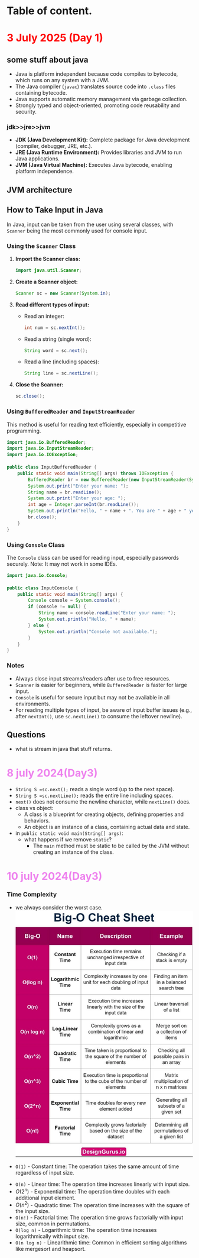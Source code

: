 # Table of content.

## <h1 style="color: red;"> 3 July 2025 (Day 1)</h1>

## some stuff about java
* Java is platform independent because code compiles to bytecode, which runs on any system with a JVM.
* The Java compiler (`javac`) translates source code into `.class` files containing bytecode.
* Java supports automatic memory management via garbage collection.
* Strongly typed and object-oriented, promoting code reusability and security.

### jdk>>jre>>jvm
* **JDK (Java Development Kit):** Complete package for Java development (compiler, debugger, JRE, etc.).
* **JRE (Java Runtime Environment):** Provides libraries and JVM to run Java applications.
* **JVM (Java Virtual Machine):** Executes Java bytecode, enabling platform independence.

## JVM architecture


## How to Take Input in Java

In Java, input can be taken from the user using several classes, with `Scanner` being the most commonly used for console input.

### Using the `Scanner` Class

1. **Import the Scanner class:**
    ```java
    import java.util.Scanner;
    ```

2. **Create a Scanner object:**
    ```java
    Scanner sc = new Scanner(System.in);
    ```

3. **Read different types of input:**
    - Read an integer:
      ```java
      int num = sc.nextInt();
      ```
    - Read a string (single word):
      ```java
      String word = sc.next();
      ```
    - Read a line (including spaces):
      ```java
      String line = sc.nextLine();
      ```

4. **Close the Scanner:**
    ```java
    sc.close();
    ```

### Using `BufferedReader` and `InputStreamReader`

This method is useful for reading text efficiently, especially in competitive programming.

```java
import java.io.BufferedReader;
import java.io.InputStreamReader;
import java.io.IOException;

public class InputBufferedReader {
    public static void main(String[] args) throws IOException {
        BufferedReader br = new BufferedReader(new InputStreamReader(System.in));
        System.out.print("Enter your name: ");
        String name = br.readLine();
        System.out.print("Enter your age: ");
        int age = Integer.parseInt(br.readLine());
        System.out.println("Hello, " + name + ". You are " + age + " years old.");
        br.close();
    }
}
```

### Using `Console` Class

The `Console` class can be used for reading input, especially passwords securely. Note: It may not work in some IDEs.

```java
import java.io.Console;

public class InputConsole {
    public static void main(String[] args) {
        Console console = System.console();
        if (console != null) {
            String name = console.readLine("Enter your name: ");
            System.out.println("Hello, " + name);
        } else {
            System.out.println("Console not available.");
        }
    }
}
```

### Notes

- Always close input streams/readers after use to free resources.
- `Scanner` is easier for beginners, while `BufferedReader` is faster for large input.
- `Console` is useful for secure input but may not be available in all environments.
- For reading multiple types of input, be aware of input buffer issues (e.g., after `nextInt()`, use `sc.nextLine()` to consume the leftover newline).


## Questions
* what is stream in java that stuff returns.


## <h1 style='color :violet'>8 july 2024(Day3)</h1>

* `String S =sc.next();` reads a single word (up to the next space).
* `String S =sc.nextLine();` reads the entire line including spaces.
* `next()` does not consume the newline character, while `nextLine()` does.
* class vs object:
    * A class is a blueprint for creating objects, defining properties and behaviors.
    * An object is an instance of a class, containing actual data and state.
* in `public static void main(String[] args)`:
    *  what happens if we remove `static`?
        * The `main` method must be static to be called by the JVM without creating an instance of the class.
        

## <h1 style='color :violet'>10 july 2024(Day3)</h1>
### Time Complexity
* we always consider the worst case.
![alt text](utils/image-1.png)

- `O(1)` - Constant time: The operation takes the same amount of time regardless of input size.
* `O(n)` - Linear time: The operation time increases linearly with input size.
* $O(2^n)$ - Exponential time: The operation time doubles with each additional input element.
* $O(n^2)$ - Quadratic time: The operation time increases with the square of the input size.
* `O(n!)` - Factorial time: The operation time grows factorially with input size, common in permutations.
* `O(log n)` - Logarithmic time: The operation time increases logarithmically with input size.
* `O(n log n)` - Linearithmic time: Common in efficient sorting algorithms like mergesort and heapsort.